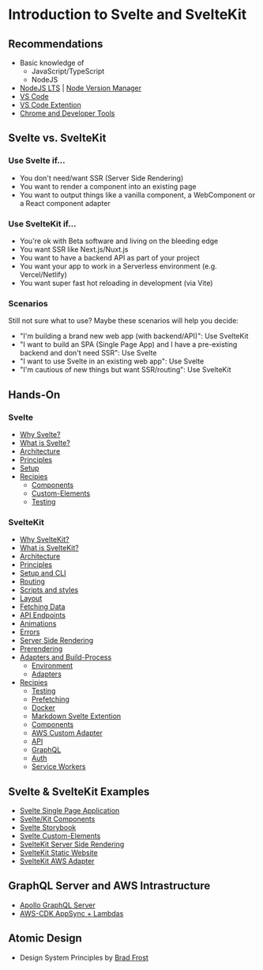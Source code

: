 # Introduction to Svelte and SvelteKit

## Recommendations

- Basic knowledge of
  - JavaScript/TypeScript
  - NodeJS
- [NodeJS LTS](https://nodejs.org/en/download/) | [Node Version Manager](https://nvm.sh)
- [VS Code](https://code.visualstudio.com/download)
- [VS Code Extention](https://marketplace.visualstudio.com/items?itemName=svelte.svelte-vscode)
- [Chrome and Developer Tools](https://chrome.google.com/webstore/detail/svelte-devtools/ckolcbmkjpjmangdbmnkpjigpkddpogn)

## Svelte vs. SvelteKit

### Use Svelte if...

- You don't need/want SSR (Server Side Rendering)
- You want to render a component into an existing page
- You want to output things like a vanilla component, a WebComponent or a React component adapter

### Use SvelteKit if...

- You're ok with Beta software and living on the bleeding edge
- You want SSR like Next.js/Nuxt.js
- You want to have a backend API as part of your project
- You want your app to work in a Serverless environment (e.g. Vercel/Netlify)
- You want super fast hot reloading in development (via Vite)

### Scenarios

Still not sure what to use? Maybe these scenarios will help you decide:

- "I'm building a brand new web app (with backend/API)": Use SvelteKit
- "I want to build an SPA (Single Page App) and I have a pre-existing backend and don't need SSR": Use Svelte
- "I want to use Svelte in an existing web app": Use Svelte
- "I'm cautious of new things but want SSR/routing": Use SvelteKit

## Hands-On

### Svelte

- [Why Svelte?](docs-svelte/intro.md)
- [What is Svelte?](docs-svelte/svelte.md)
- [Architecture](docs-svelte/architecture.md)
- [Principles](docs-svelte/principles.md)
- [Setup](docs-svelte/setup-cli.md)
- [Recipies](docs-svelte/recipies.md)
  - [Components](docs-svelte/recipies-components.md) 
  - [Custom-Elements](docs-svelte/recipies-custom-elements.md)
  - [Testing](docs-svelte/recipies-testing.md)

### SvelteKit

- [Why SvelteKit?](docs-sveltekit/intro.md)
- [What is SvelteKit?](docs-sveltekit/sveltekit.md)
- [Architecture](docs-sveltekit/architecture.md)
- [Principles](docs-sveltekit/principles.md)
- [Setup and CLI](docs-sveltekit/setup-cli.md)
- [Routing](docs-sveltekit/routing.md)
- [Scripts and styles](docs-sveltekit/scripts-styles.md)
- [Layout](docs-sveltekit/layout.md)
- [Fetching Data](docs-sveltekit/data-fetching.md)
- [API Endpoints](docs-sveltekit/api-endpoints.md)
- [Animations](docs-sveltekit/animations.md)
- [Errors](docs-sveltekit/errors.md)
- [Server Side Rendering](docs-sveltekit/server-side-rendering.md)
- [Prerendering](docs-sveltekit/prerendering.md)
- [Adapters and Build-Process](docs-sveltekit/build.md)
  - [Environment](docs-sveltekit/build-environment.md) 
  - [Adapters](docs-sveltekit/build-adapters.md)
- [Recipies](docs-sveltekit/recipies.md)
  - [Testing](docs-sveltekit/recipies-testing.md)
  - [Prefetching](docs-sveltekit/recipies-prefetching.md)
  - [Docker](docs-sveltekit/recipies-docker.md)
  - [Markdown Svelte Extention](docs-sveltekit/recipies-mdsvex.md)
  - [Components](docs-sveltekit/recipies-components.md) 
  - [AWS Custom Adapter](docs-sveltekit/recipies-custom-adapter.md)
  - [API](docs-sveltekit/recipies-api.md)
  - [GraphQL](docs-sveltekit/recipies-graphql.md)  
  - [Auth](docs-sveltekit/recipies-auth.md)
  - [Service Workers](docs-sveltekit/recipies-service-worker.md)

## Svelte & SvelteKit Examples

- [Svelte Single Page Application](examples/svelte-spa/README.md)
- [Svelte/Kit Components](examples/svelte-components/README.md)
- [Svelte Storybook](examples/svelte-storybook/README.md)
- [Svelte Custom-Elements](examples/svelte-custom-elements/README.md)
- [SvelteKit Server Side Rendering](examples/sveltekit-ssr/README.md)
- [SvelteKit Static Website](examples/sveltekit-static-website/README.md)
- [SvelteKit AWS Adapter](examples/sveltekit-aws/README.md)

## GraphQL Server and AWS Intrastructure

- [Apollo GraphQL Server](examples/graphql-server/packages/local-server/README.md)
- [AWS-CDK AppSync + Lambdas](examples/graphql-server/packages/aws-infrastructure/README.md)

## Atomic Design

- Design System Principles by [Brad Frost](https://atomicdesign.bradfrost.com/)